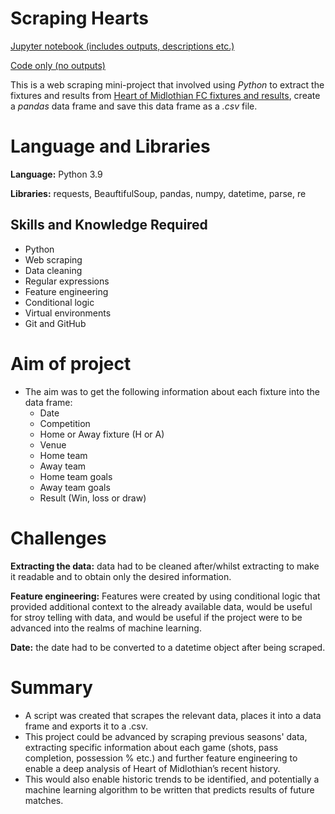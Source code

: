 # Scraping Hearts
[Jupyter notebook (includes outputs, descriptions etc.)](https://github.com/JonR45/Scraping-Hearts/blob/main/scraping_hearts.ipynb)

[Code only (no outputs)](https://github.com/JonR45/Scraping-Hearts/blob/main/scraping_hearts.py)

This is a web scraping mini-project that involved using _Python_ to extract the fixtures and results from [Heart of Midlothian FC fixtures and results](https://www.heartsfc.co.uk/fixtures/first-team/fixtures-and-results), create a _pandas_ data frame and save this data frame as a _.csv_ file.

# Language and Libraries
**Language:** Python 3.9

**Libraries:** requests, BeauftifulSoup, pandas, numpy, datetime, parse, re
    
## Skills and Knowledge Required
* Python
* Web scraping
* Data cleaning
* Regular expressions
* Feature engineering
* Conditional logic
* Virtual environments
* Git and GitHub

# Aim of project
* The aim was to get the following information about each fixture into the data frame:
    * Date
    * Competition
    * Home or Away fixture (H or A)
    * Venue
    * Home team
    * Away team
    * Home team goals
    * Away team goals
    * Result (Win, loss or draw)

# Challenges 
**Extracting the data:** data had to be cleaned after/whilst extracting to make it readable and to obtain only the desired information.

**Feature engineering:** Features were created by using conditional logic that provided additional context to the already available data, would be useful for stroy telling with data, and would be useful if the project were to be advanced into the realms of machine learning. 

**Date:** the date had to be converted to a datetime object after being scraped. 

# Summary
* A script was created that scrapes the relevant data, places it into a data frame and exports it to a .csv.
* This project could be advanced by scraping previous seasons' data, extracting specific information about each game (shots, pass completion, possession % etc.) and further feature engineering to enable a deep analysis of Heart of Midlothian’s recent history. 
* This would also enable historic trends to be identified, and potentially a machine learning algorithm to be written that predicts results of future matches. 
